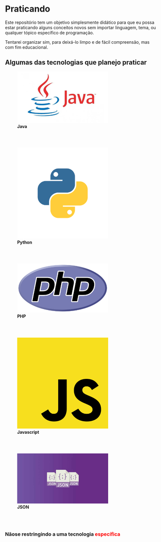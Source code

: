 # Praticando

Este repositório tem um objetivo simplesmente didático para que eu possa estar praticando alguns conceitos novos sem importar linguagem, tema, ou qualquer tópico específico de programação.

Tentarei organizar sim, para deixá-lo limpo e de fácil compreensão, mas com fim educacional.

## Algumas das tecnologias que planejo praticar

<figure>
  <img src="./Imagens/readme/Java.webp" alt="Java" width="300" />
  <figcaption><strong>Java</strong><figcaption>
</figure>
<br><br>

<figure>
  <img src="./Imagens/readme/python.png" alt="Python" width="300"/>
  <figcaption><strong>Python</strong><figcaption>
</figure>
<br><br>

<figure>
  <img src="./Imagens/readme/php.png" alt="PHP" width="300"/>
  <figcaption><strong>PHP</strong><figcaption>
</figure>
<br><br>

<figure>
  <img src="./Imagens/readme/Javascript.png" alt="js" width="300"/>
  <figcaption><strong>Javascript</strong><figcaption>
</figure>
<br><br>

<figure>
  <img src="./Imagens/readme/JSON.jpg" alt="PHP" width="300"/>
  <figcaption><strong>JSON</strong><figcaption>
</figure>
<br><br>

### Nãose restringindo a uma tecnologia <span style="color:red"> específica</span>